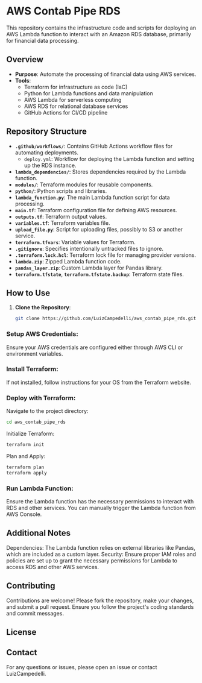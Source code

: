 # AWS Contab Pipe RDS

This repository contains the infrastructure code and scripts for deploying an AWS Lambda function to interact with an Amazon RDS database, primarily for financial data processing.

## Overview

- **Purpose**: Automate the processing of financial data using AWS services.
- **Tools**:
  - Terraform for infrastructure as code (IaC)
  - Python for Lambda functions and data manipulation
  - AWS Lambda for serverless computing
  - AWS RDS for relational database services
  - GitHub Actions for CI/CD pipeline

## Repository Structure

- **`.github/workflows/`**: Contains GitHub Actions workflow files for automating deployments.
  - `deploy.yml`: Workflow for deploying the Lambda function and setting up the RDS instance.
- **`lambda_dependencies/`**: Stores dependencies required by the Lambda function.
- **`modules/`**: Terraform modules for reusable components.
- **`python/`**: Python scripts and libraries.
- **`lambda_function.py`**: The main Lambda function script for data processing.
- **`main.tf`**: Terraform configuration file for defining AWS resources.
- **`outputs.tf`**: Terraform output values.
- **`variables.tf`**: Terraform variables file.
- **`upload_file.py`**: Script for uploading files, possibly to S3 or another service.
- **`terraform.tfvars`**: Variable values for Terraform.
- **`.gitignore`**: Specifies intentionally untracked files to ignore.
- **`.terraform.lock.hcl`**: Terraform lock file for managing provider versions.
- **`lambda.zip`**: Zipped Lambda function code.
- **`pandas_layer.zip`**: Custom Lambda layer for Pandas library.
- **`terraform.tfstate`**, **`terraform.tfstate.backup`**: Terraform state files.

## How to Use

1. **Clone the Repository**:
   ```bash
   git clone https://github.com/LuizCampedelli/aws_contab_pipe_rds.git
   ```

### Setup AWS Credentials:
Ensure your AWS credentials are configured either through AWS CLI or environment variables.

### Install Terraform:
If not installed, follow instructions for your OS from the Terraform website.

### Deploy with Terraform:

Navigate to the project directory:
   ```bash
   cd aws_contab_pipe_rds
   ```
Initialize Terraform:

   ```bash
   terraform init
   ```
Plan and Apply:

```bash
terraform plan
terraform apply
```

### Run Lambda Function:
Ensure the Lambda function has the necessary permissions to interact with RDS and other services.
You can manually trigger the Lambda function from AWS Console.

## Additional Notes
Dependencies: The Lambda function relies on external libraries like Pandas, which are included as a custom layer.
Security: Ensure proper IAM roles and policies are set up to grant the necessary permissions for Lambda to access RDS and other AWS services.

## Contributing
Contributions are welcome! Please fork the repository, make your changes, and submit a pull request. Ensure you follow the project's coding standards and commit messages.

## License

## Contact
For any questions or issues, please open an issue or contact LuizCampedelli.

